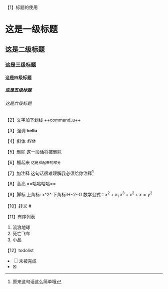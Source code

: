 【1】标题的使用
# 这是一级标题
## 这是二级标题
### 这是三级标题
#### 这是四级标题
##### 这是五级标题
###### 这是六级标题

【2】文字加下划线
++command_u++

【3】强调
**hello**

【4】斜体
*斜体*

【5】删除
~~这一段话将被删除~~

【6】框起来
`这是框起来的部分`

【7】加注释
这句话很难理解我必须给你注释[^1]

[^1]:原来这句话这么简单哦

【8】高亮
==哈哈哈哈==

【9】脚标
上角标: x^2^
下角标:H~2~O
数学公式：$x^2+x_1$
	$x^3+x^2+x = y^2$

【10】转义
\#


【11】有序列表
1. 流浪地球
2. 死亡飞车
3. 小品


【12】todolist
- [ ] 未被完成
- [x] 


